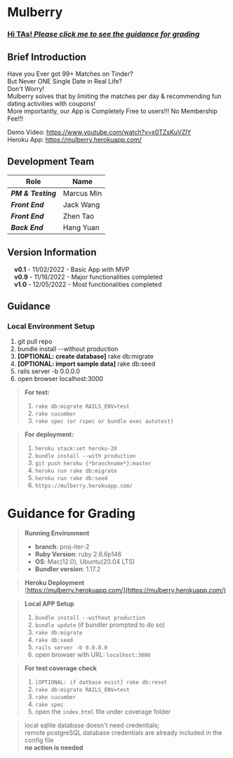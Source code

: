 # Mulberry


### [**Hi TAs!** _Please click me to see the guidance for grading_](#guidance-for-grading)


## Brief Introduction

Have you Ever got 99+ Matches on Tinder?  
But Never ONE Single Date in Real Life?  
Don't Worry!  
Mulberry solves that by limiting the matches per day & recommending fun dating activities with coupons!  
More importantly, our App is Completely Free to users!!! No Membership Fee!!!  
  
Demo Video: https://www.youtube.com/watch?v=x0TZsKuVZlY  
Heroku App: https://mulberry.herokuapp.com/

## Development Team

| Role                      | Name               |
|---------------------------|--------------------|
| ***PM & Testing***        | Marcus Min         |
| ***Front End***           | Jack Wang          |
| ***Front End***           | Zhen Tao           |
| ***Back End***            | Hang Yuan          |


## Version Information

&nbsp;&nbsp;&nbsp;&nbsp;**v0.1** - 11/02/2022 - Basic App with MVP  
&nbsp;&nbsp;&nbsp;&nbsp;**v0.9** - 11/16/2022 - Major functionalities completed  
&nbsp;&nbsp;&nbsp;&nbsp;**v1.0** - 12/05/2022 - Most functionalities completed

## Guidance
### Local Environment Setup
1. git pull repo
2. bundle install --without production
3. **[OPTIONAL: create database]** rake db:migrate
4. **[OPTIONAL: import sample data]** rake db:seed
5. rails server -b 0.0.0.0 
6. open browser localhost:3000

> **For test:**  
> 1. `rake db:migrate RAILS_ENV=test`   
> 2. `rake cucumber`
> 3. `rake spec (or rspec or bundle exec autotest)`  
  
> **For deployment:**  
> 1. `heroku stack:set heroku-20`  
> 2. `bundle install --with production`
> 3. `git push heroku {*branchname*}:master`  
> 4. `heroku run rake db:migrate`  
> 5. `heroku run rake db:seed`  
> 6. `https://mulberry.herokuapp.com/`


# Guidance for Grading
> **Running Environment**
> * **branch**: proj-iter-2
> * **Ruby Version**: ruby 2.6.6p146
> * **OS**: Mac(12.0), Ubuntu(20.04 LTS)
> * **Bundler version**: 1.17.2

> **Heroku Deployment**  
> [https://mulberry.herokuapp.com/](https://mulberry.herokuapp.com/)

> **Local APP Setup**
> 1. `bundle install --without production`
> 2. `bundle update` (if bundler prompted to do so)
> 3. `rake db:migrate`
> 4. `rake db:seed`
> 5. `rails server -b 0.0.0.0`
> 6. open browser with URL: `localhost:3000`

> **For test coverage check**
> 1. `[OPTIONAL: if datbase exist] rake db:reset`
> 2. `rake db:migrate RAILS_ENV=test`   
> 3. `rake cucumber`
> 4. `rake spec`
> 5. open the `index.html` file under coverage folder

>
> local sqlite database doesn't need credentials;  
> remote postgreSQL database credentials are already included in the config file  
> **no action is needed**
>
